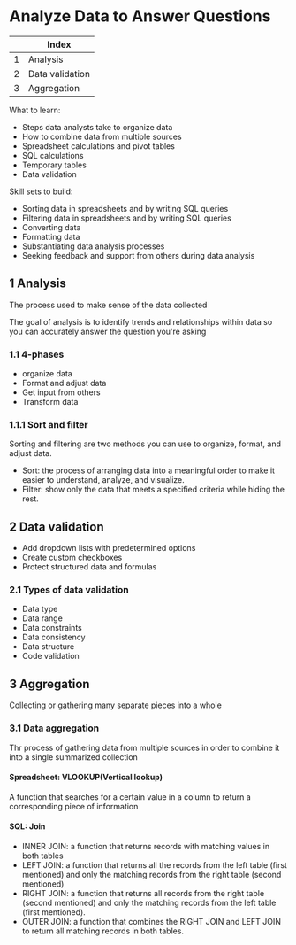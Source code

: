 # Analyze Data to Answer Questions

| |Index|
|---|---|
|1|Analysis|
|2|Data validation|
|3|Aggregation|

What to learn:
- Steps data analysts take to organize data
- How to combine data from multiple sources
- Spreadsheet calculations and pivot tables
- SQL calculations
- Temporary tables
- Data validation

Skill sets to build:
- Sorting data in spreadsheets and by writing SQL queries
- Filtering data in spreadsheets and by writing SQL queries
- Converting data
- Formatting data
- Substantiating data analysis processes
- Seeking feedback and support from others during data analysis

## 1 Analysis
The process used to make sense of the data collected

The goal of analysis is to identify trends and relationships within data so you can accurately answer the question you're asking

### 1.1 4-phases
- organize data
- Format and adjust data
- Get input from others
- Transform data

### 1.1.1 Sort and filter
Sorting and filtering are two methods you can use to organize, format, and adjust data. 
- Sort: the process of arranging data into a meaningful order to make it easier to understand, analyze, and visualize.
- Filter: show only the data that meets a specified criteria while hiding the rest.

## 2 Data validation
- Add dropdown lists with predetermined options
- Create custom checkboxes
- Protect structured data and formulas

### 2.1 Types of data validation
- Data type
- Data range
- Data constraints
- Data consistency
- Data structure
- Code validation

## 3 Aggregation
Collecting or gathering many separate pieces into a whole

### 3.1 Data aggregation
Thr process of gathering data from multiple sources in order to combine it into a single summarized collection

#### Spreadsheet: VLOOKUP(Vertical lookup)
A function that searches for a certain value in a column to return a corresponding piece of information

#### SQL: Join
- INNER JOIN: a function that returns records with matching values in both tables
- LEFT JOIN: a function that returns all the records from the left table (first mentioned) and only the matching records from the right table (second mentioned)
- RIGHT JOIN: a function that returns all records from the right table (second mentioned) and only the matching records from the left table (first mentioned).
- OUTER JOIN: a function that combines the RIGHT JOIN and LEFT JOIN to return all matching records in both tables.





